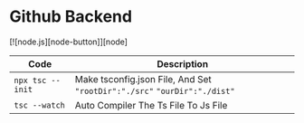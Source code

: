# Github Backend
[![node.js][node-button]][node]


| Code | Description |
| --- | --- |
|`npx tsc --init `|Make tsconfig.json File, And Set `"rootDir":"./src"` `"ourDir":"./dist"`|
|`tsc --watch`|Auto Compiler The Ts File To Js File|
